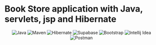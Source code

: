 # Book Store application with Java, servlets, jsp and Hibernate 

<div align="center">

![Java](https://img.shields.io/badge/Java-ED8B00?style=for-the-badge&logo=openjdk&logoColor=white)
![Maven](https://img.shields.io/badge/Apache%20Maven-C71A36.svg?style=for-the-badge&logo=Apache-Maven&logoColor=white)
![Hibernate](https://img.shields.io/badge/Hibernate-59666C.svg?style=for-the-badge&logo=Hibernate&logoColor=white)
![Supabase](https://img.shields.io/badge/Supabase-3FCF8E.svg?style=for-the-badge&logo=Supabase&logoColor=white)
![Bootstrap](https://img.shields.io/badge/Bootstrap-7952B3.svg?style=for-the-badge&logo=Bootstrap&logoColor=white)
![Intellij Idea](https://img.shields.io/badge/IntelliJ_IDEA-000000.svg?style=for-the-badge&logo=intellij-idea&logoColor=white)
![Postman](https://img.shields.io/badge/Postman-FF6C37?style=for-the-badge&logo=postman&logoColor=white)

</div>

